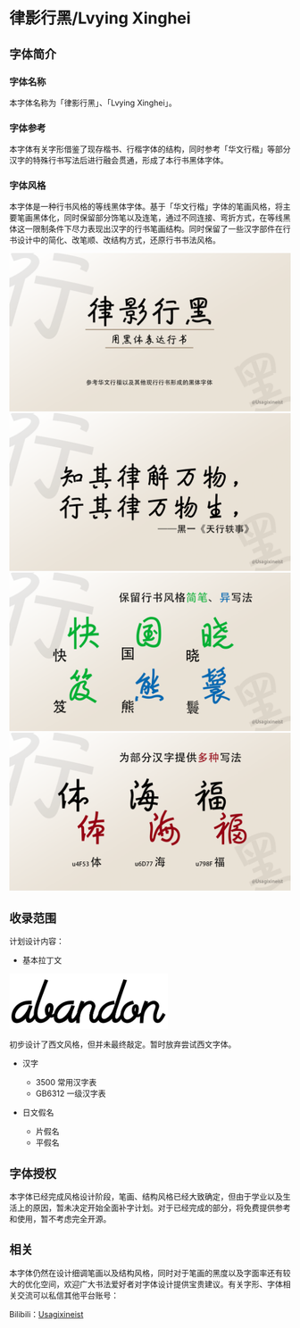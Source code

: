 # 律影行黑/Lvying Xinghei

## 字体简介

### 字体名称

本字体名称为「律影行黑」、「Lvying Xinghei」。

### 字体参考
 
本字体有关字形借鉴了现存楷书、行楷字体的结构，同时参考「华文行楷」等部分汉字的特殊行书写法后进行融会贯通，形成了本行书黑体字体。

### 字体风格

本字体是一种行书风格的等线黑体字体。基于「华文行楷」字体的笔画风格，将主要笔画黑体化，同时保留部分饰笔以及连笔，通过不同连接、弯折方式，在等线黑体这一限制条件下尽力表现出汉字的行书笔画结构。同时保留了一些汉字部件在行书设计中的简化、改笔顺、改结构方式，还原行书书法风格。

<img src="testpic\intro-00.png">

<img src="testpic\intro-01.png">

<img src="testpic\intro-font01.png">

<img src="testpic\intro-font02.png">

## 收录范围

计划设计内容：

- 基本拉丁文

<img src="testpic\e.png" style="height:100px">

初步设计了西文风格，但并未最终敲定。暂时放弃尝试西文字体。

- 汉字

  - 3500 常用汉字表
  - GB6312 一级汉字表

- 日文假名

  - 片假名
  - 平假名

## 字体授权

本字体已经完成风格设计阶段，笔画、结构风格已经大致确定，但由于学业以及生活上的原因，暂未决定开始全面补字计划。对于已经完成的部分，将免费提供参考和使用，暂不考虑完全开源。

## 相关

本字体仍然在设计细调笔画以及结构风格，同时对于笔画的黑度以及字面率还有较大的优化空间，欢迎广大书法爱好者对字体设计提供宝贵建议。有关字形、字体相关交流可以私信其他平台账号：

Bilibili：[Usagixineist](https://space.bilibili.com/65508764)